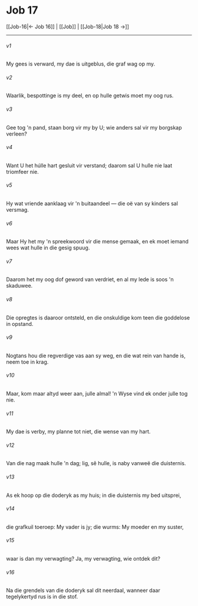 # Job 17

[[Job-16|← Job 16]] | [[Job]] | [[Job-18|Job 18 →]]
***

###### v1
My gees is verward, my dae is uitgeblus, die graf wag op my. 
###### v2
Waarlik, bespottinge is my deel, en op hulle getwis moet my oog rus. 
###### v3
Gee tog 'n pand, staan borg vir my by U; wie anders sal vir my borgskap verleen? 
###### v4
Want U het húlle hart gesluit vir verstand; daarom sal U hulle nie laat triomfeer nie. 
###### v5
Hy wat vriende aanklaag vir 'n buitaandeel — die oë van sy kinders sal versmag. 
###### v6
Maar Hy het my 'n spreekwoord vir die mense gemaak, en ek moet iemand wees wat hulle in die gesig spuug. 
###### v7
Daarom het my oog dof geword van verdriet, en al my lede is soos 'n skaduwee. 
###### v8
Die opregtes is daaroor ontsteld, en die onskuldige kom teen die goddelose in opstand. 
###### v9
Nogtans hou die regverdige vas aan sy weg, en die wat rein van hande is, neem toe in krag. 
###### v10
Maar, kom maar altyd weer aan, julle almal! 'n Wyse vind ek onder julle tog nie. 
###### v11
My dae is verby, my planne tot niet, die wense van my hart. 
###### v12
Van die nag maak hulle 'n dag; lig, sê hulle, is naby vanweë die duisternis. 
###### v13
As ek hoop op die doderyk as my huis; in die duisternis my bed uitsprei, 
###### v14
die grafkuil toeroep: My vader is jy; die wurms: My moeder en my suster, 
###### v15
waar is dan my verwagting? Ja, my verwagting, wie ontdek dit? 
###### v16
Na die grendels van die doderyk sal dit neerdaal, wanneer daar tegelykertyd rus is in die stof. 

